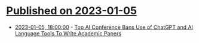 # [Published on 2023-01-05](index.md)

* [2023-01-05, 18:00:00](https://tech.slashdot.org/story/23/01/05/1743230/top-ai-conference-bans-use-of-chatgpt-and-ai-language-tools-to-write-academic-papers?utm_source=rss1.0mainlinkanon&utm_medium=feed) - [Top AI Conference Bans Use of ChatGPT and AI Language Tools To Write Academic Papers](https://tech.slashdot.org/story/23/01/05/1743230/top-ai-conference-bans-use-of-chatgpt-and-ai-language-tools-to-write-academic-papers?utm_source=rss1.0mainlinkanon&utm_medium=feed)

